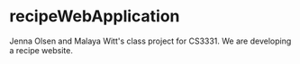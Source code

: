 # recipeWebApplication
Jenna Olsen and Malaya Witt's class project for CS3331.  We are developing a recipe website.
